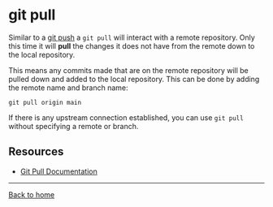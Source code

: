 # git pull
Similar to a [git push](./PUSH.md) a `git pull` will interact with a remote repository.
Only this time it will **pull** the changes it does not have from the remote down to the local repository. 

This means any commits made that are on the remote repository will be pulled down and added to the local repository. 
This can be done by adding the remote name and branch name:
```
git pull origin main
```

If there is any upstream connection established, you can use `git pull` without specifying a remote or branch. 

## Resources
- [Git Pull Documentation](https://git-scm.com/docs/git-pull)
---

[Back to home](../README.md)